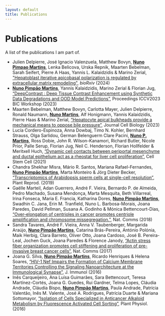 ```yaml
---
layout: default
title: Publications
---
```

# Publications
A list of the publications I am part of.

- Julien Delpierre, José Ignacio Valenzuela, Matthew Bovyn, <ins>__Nuno Pimpao Martins__</ins>, Lenka Belicova, Urska Repnik, Maarten Bebelman, Sarah Seifert, Pierre A Haas, Yannis L. Kalaidzidis & Marino Zerial, ["Hepatoblast iterative apicobasal polarization is regulated by extracellular matrix remodeling"](https://www.biorxiv.org/content/10.1101/2024.01.30.578046v1), _bioRxiv_ (2024)
- <ins>__Nuno Pimpão Martins__</ins>, Yannis Kalaidzidis, Marino Zerial & Florian Jug, [“DeepContrast : Deep Tissue Contrast Enhancement using Synthetic Data Degradations and OOD Model Predictions”](https://doi.org/10.48550/arXiv.2308.08365), Proceedings ICCV2023 BIC Workshop (2023)
- Maarten Bebelman, Matthew Bovyn, Carlotta Mayer, Julien Delpierre, Ronald Naumann, <ins>__Nuno Martins__</ins>, Alf Honigmann, Yannis Kalaidzidis, Pierre Haas & Marino Zerial, [“Hepatocyte apical bulkheads provide a mechanical means to oppose bile pressure”](https://doi.org/10.1083/jcb.202208002), Journal Cell Biology (2023)
- Lucía Cordero-Espinoza, Anna Dowbaj, Timo N. Kohler, Bernhard Strauss, Olga Sarlidou, German Belenguerm Clare Pacini, <ins>__Nuno P. Martins__</ins>, Ross Dobie, John R. Wilson-Kanamori, Richard Butler, Nicole Prior, Palle Serup, Florian Jug, Neil C. Henderson, Florian Hollfelder & Meritxell Huch, [“Dynamic cell contacts between periportal mesenchyme and ductal epithelium act as a rheostat for liver cell proliferation”](10.1016/j.stem.2021.07.002), Cell Stem Cell (2021)
- Chandra Shekhar Misra, Mário R. Santos, Mariana Rafael-Fernandes, <ins>__Nuno Pimpão Martins__</ins>, Marta Monteiro & Jörg Dieter Becker, [“Transcriptomics of Arabidopsis sperm cells at single-cell resolution”](https://link.springer.com/article/10.1007%2Fs00497-018-00355-4), Plant Reprod. (2019)
- Gaëlle Marteil, Adan Guerrero, André F. Vieira, Bernardo P. de Almeida, Pedro Machado, Susana Mendonça, Marta Mesquita, Beth Villarreal, Irina Fonseca, Maria E. Francia, Katharina Dores, <ins>__Nuno Pimpão Martins__</ins>, Swadhin C. Jana, Erin M. Tranfield, Nuno L. Barbosa-Morais, Joana Paredes, David Pellman, Susana A. Godinho & Mónica Bettencourt-Dias, [“Over-elongation of centrioles in cancer promotes centriole amplification and chromosome missegregation.”](https://www.nature.com/articles/s41467-018-03641-x), Nat. Comms (2018)
- Sandra Tavares, André F. Vieira, Anna V. Taubenberger, Margarida Araújo, <ins>__Nuno Pimpão Martins__</ins>, Catarina Brás-Pereira, António Polónia, Maik Herbig, Clara Barreto, Oliver Otto, Joana Cardoso, José B. Pereira-Leal, Jochen Guck, Joana Paredes & Florence Janody, [“Actin stress fiber organization promotes cell stiffening and proliferation of pre-invasive breast cancer cells”](https://www.nature.com/articles/ncomms15237), Nat. Comms (2017)
- Joana G. Silva, <ins>__Nuno Pimpão Martins__</ins>, Ricardo Henriques & Helena Soares, [“HIV-1 Nef Impairs the Formation of Calcium Membrane Territories Controlling the Signaling Nanoarchitecture at the Immunological Synapse”](http://www.jimmunol.org/content/197/10/4042/tab-article-info), J. Immunol (2016)
- Inês Carqueijeiro, Ana Luísa Guimarães, Sara Bettencourt, Teresa Martínez-Cortés, Joana G. Guedes, Rui Gardner, Telma Lopes, Cláudia Andrade, Cláudia Bispo, <ins>__Nuno Pimpão Martins__</ins>, Paula Andrade, Patrícia Valentão, Inês M. Valente, José A. Rodrigues, Patrícia Duarte & Mariana Sottomayor, [“Isolation of Cells Specialized in Anticancer Alkaloid Metabolism by Fluorescence Activated Cell Sorting”](http://www.plantphysiol.org/content/171/4/2371), Plant Physiol. (2016)